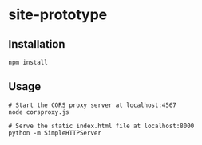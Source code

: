 # site-prototype


## Installation

```
npm install
```


## Usage

```
# Start the CORS proxy server at localhost:4567
node corsproxy.js

# Serve the static index.html file at localhost:8000
python -m SimpleHTTPServer
```